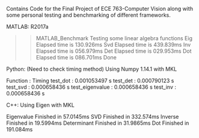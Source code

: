 Contains Code for the Final Project of ECE 763-Computer Vision along with some personal testing and benchmarking of different frameworks.

MATLAB:
R2017a

>> MATLAB_Benchmark
Testing some linear algebra functions
Eig
Elapsed time is 130.926ms
Svd
Elapsed time is 439.839ms
Inv
Elapsed time is 056.979ms
Det
Elapsed time is 029.953ms
Dot
Elapsed time is 086.701ms
Done


Python: (Need to check timing method)
Using Numpy 1.14.1 with MKL  

 Function : Timing 
test_dot : 0.001053497 s
test_det : 0.000790123 s
test_svd : 0.000658436 s
test_eigenvalue : 0.000658436 s
test_inv : 0.000658436 s

C++:
Using Eigen with MKL

Eigenvalue
Finished in 57.0145ms 
SVD
Finished in 332.574ms
Inverse
Finished in 19.5994ms
Determinant
Finished in 31.9865ms 
Dot
Finished in 191.084ms 